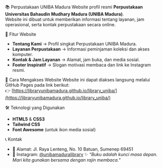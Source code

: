 📚 Perpustakaan UNIBA Madura
Website profil resmi **Perpustakaan Universitas Bahaudin Mudhary Madura (UNIBA Madura)**.  
Website ini dibuat untuk memberikan informasi tentang layanan, jam operasional, serta kontak perpustakaan secara online.

🌟 Fitur Website
- **Tentang Kami** → Profil singkat Perpustakaan UNIBA Madura.  
- **Layanan Perpustakaan** → Informasi peminjaman koleksi dan akses komputer.  
- **Kontak & Jam Layanan** → Alamat, jam buka, dan media sosial.  
- **Footer Inspiratif** → Slogan motivasi membaca dan link ke Instagram resmi.  

🚀 Cara Mengakses Website
Website ini dapat diakses langsung melalui GitHub Pages pada link berikut:  
👉 [https://libraryunibamadura.github.io/library_uniba/](https://libraryunibamadura.github.io/library_uniba/)

🛠️ Teknologi yang Digunakan
- **HTML5** & **CSS3**  
- **Tailwind CSS**  
- **Font Awesome** (untuk ikon media sosial)  

📞 Kontak
- 📍 Alamat: Jl. Raya Lenteng, No. 10 Batuan, Sumenep 69451  
- 📸 Instagram: [@unibamaduralibrary](https://www.instagram.com/unibamaduralibrary)
✨ *“Buku adalah kunci masa depan. Mari kita gunakan bersama dengan rajin membaca.”*
